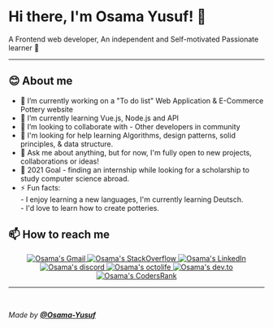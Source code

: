 # Hi there, I'm **Osama Yusuf**! 👋
 A Frontend web developer, An independent and Self-motivated Passionate learner 🧑

---

## **😊 About me**

- 🔭 I’m currently working on a "To do list" Web Application & E-Commerce Pottery website 
- 🌱 I’m currently learning Vue.js, Node.js and API
- 👯 I’m looking to collaborate with - Other developers in community
- 🤔 I'm looking for help learning Algorithms, design patterns, solid principles, & data structure.
- 💬 Ask me about anything, but for now, I'm fully open to new projects, collaborations or ideas!
- 🥅 2021 Goal - finding an internship while looking for a scholarship to study computer science abroad.
- ⚡ Fun facts: <br> - I enjoy learning a new languages, I'm currently learning Deutsch. <br> - I'd love to learn how to create potteries. 
<!-- - ⚡ Fun fact: The first computer “bug” was an actual real-life bug 😄 -->
<!-- - 😄 Pronouns: ... -->

## **📫 How to reach me**

<div align="center" style="text-align:center">
    <a target="_blank" href="mailto:osama9mohamed5@gmail.com">
        <img src="https://img.shields.io/badge/-Gmail-EA4335?style=for-the-badge&logo=Gmail&logoColor=white"
            alt="Osama's Gmail">
    </a>
    <a target="blank" href="https://stackoverflow.com/users/14504222/osama-mohamed" target="_blank" >
        <img src="https://img.shields.io/badge/-SO-F58025?style=for-the-badge&logo=StackOverflow&logoColor=white"
            alt="Osama's StackOverflow">
    </a>
    <a href="https://www.linkedin.com/in/osama--youssef" target="_blank" >
        <img src="https://img.shields.io/badge/LinkedIn-0A66C2?style=for-the-badge&logo=linkedin&logoColor=white"
            alt="Osama's LinkedIn">
    </a>
    <a href="https://discord.gg/nZ5jNUm9SS" target="_blank" >
        <img src="https://img.shields.io/badge/Discord-7289DA?style=for-the-badge&logo=discord&logoColor=white"
            alt="Osama's discord">
    </a>
    <a href="https://octolife.vercel.app/Osama-Yusuf" target="_blank" >
        <img src="https://img.shields.io/badge/OctoLife-333?style=for-the-badge&logo=github&logoColor=white"
            alt="Osama's octolife">
    </a>
    <a href="https://dev.to/osamayusuf" target="_blank" >
        <img src="https://img.shields.io/badge/Dev.to-0A0A0A?style=for-the-badge&logo=dev.to&logoColor=white"
            alt="Osama's dev.to">
    </a>
     <a href="https://profile.codersrank.io/user/osama-yusuf/" target="_blank" >
        <img src="https://img.shields.io/badge/CodersRank-67A4AC?style=for-the-badge&logo=codersrank&logoColor=white"
            alt="Osama's CodersRank">
    </a> 
</div>
                                    
---

<br>

_Made by **[@Osama-Yusuf](https://github.com/Osama-Yusuf)**_
                                    
<!-- **Osama-Yusuf/Osama-Yusuf** is a ✨ _special_ ✨ repository because its `README.md` (this file) appears on your GitHub profile. -->
